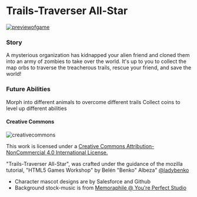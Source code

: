 # Trails-Traverser All-Star

[![previewofgame](images/trailtraversearPREVIEW.gif)](https://phamous2day.github.io/trailstraverserallstar/)

### Story
A mysterious organization has kidnapped your alien friend and cloned them into an army of zombies to take over the world. It's up to you to collect the map orbs to traverse the treacherous trails, rescue your friend, and save the world!

### Future Abilities
Morph into different animals to overcome different trails
Collect coins to level up different abilities



#### Creative Commons
![creativecommons](https://i.creativecommons.org/l/by-nc/4.0/88x31.png)

This work is licensed under a [Creative Commons Attribution-NonCommercial 4.0 International License.](http://creativecommons.org/licenses/by-nc/4.0/)

"Trails-Traverser All-Star", was crafted under the guidance of the mozilla tutorial, "HTML5 Games Workshop" by Belén "Benko" Albeza" [@ladybenko](https://twitter.com/ladybenko)

- Character mascot designs are by Salesforce and Github
- Background stock-music is from [Memoraphile @ You're Perfect Studio](https://opengameart.org/content/gone-fishin)
